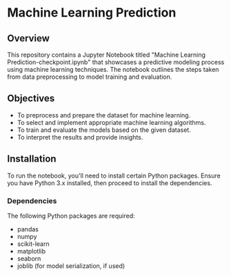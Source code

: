 # Machine Learning Prediction

## Overview

This repository contains a Jupyter Notebook titled "Machine Learning Prediction-checkpoint.ipynb" that showcases a predictive modeling process using machine learning techniques. The notebook outlines the steps taken from data preprocessing to model training and evaluation.

## Objectives

- To preprocess and prepare the dataset for machine learning.
- To select and implement appropriate machine learning algorithms.
- To train and evaluate the models based on the given dataset.
- To interpret the results and provide insights.

## Installation

To run the notebook, you'll need to install certain Python packages. Ensure you have Python 3.x installed, then proceed to install the dependencies.

### Dependencies

The following Python packages are required:

- pandas
- numpy
- scikit-learn
- matplotlib
- seaborn
- joblib (for model serialization, if used)
